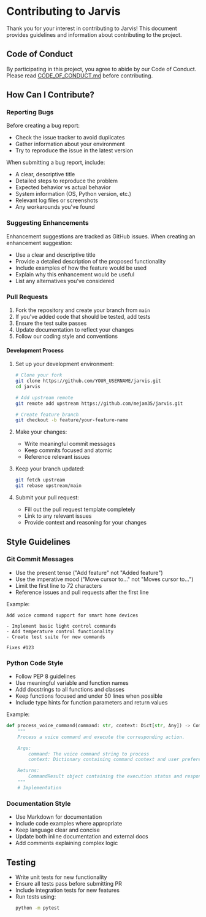 # Contributing to Jarvis

Thank you for your interest in contributing to Jarvis! This document provides guidelines and information about contributing to the project.

## Code of Conduct

By participating in this project, you agree to abide by our Code of Conduct. Please read [CODE_OF_CONDUCT.md](CODE_OF_CONDUCT.md) before contributing.

## How Can I Contribute?

### Reporting Bugs

Before creating a bug report:
- Check the issue tracker to avoid duplicates
- Gather information about your environment
- Try to reproduce the issue in the latest version

When submitting a bug report, include:
- A clear, descriptive title
- Detailed steps to reproduce the problem
- Expected behavior vs actual behavior
- System information (OS, Python version, etc.)
- Relevant log files or screenshots
- Any workarounds you've found

### Suggesting Enhancements

Enhancement suggestions are tracked as GitHub issues. When creating an enhancement suggestion:
- Use a clear and descriptive title
- Provide a detailed description of the proposed functionality
- Include examples of how the feature would be used
- Explain why this enhancement would be useful
- List any alternatives you've considered

### Pull Requests

1. Fork the repository and create your branch from `main`
2. If you've added code that should be tested, add tests
3. Ensure the test suite passes
4. Update documentation to reflect your changes
5. Follow our coding style and conventions

#### Development Process

1. Set up your development environment:
   ```bash
   # Clone your fork
   git clone https://github.com/YOUR_USERNAME/jarvis.git
   cd jarvis

   # Add upstream remote
   git remote add upstream https://github.com/mejam35/jarvis.git

   # Create feature branch
   git checkout -b feature/your-feature-name
   ```

2. Make your changes:
   - Write meaningful commit messages
   - Keep commits focused and atomic
   - Reference relevant issues

3. Keep your branch updated:
   ```bash
   git fetch upstream
   git rebase upstream/main
   ```

4. Submit your pull request:
   - Fill out the pull request template completely
   - Link to any relevant issues
   - Provide context and reasoning for your changes

## Style Guidelines

### Git Commit Messages

- Use the present tense ("Add feature" not "Added feature")
- Use the imperative mood ("Move cursor to..." not "Moves cursor to...")
- Limit the first line to 72 characters
- Reference issues and pull requests after the first line

Example:
```
Add voice command support for smart home devices

- Implement basic light control commands
- Add temperature control functionality
- Create test suite for new commands

Fixes #123
```

### Python Code Style

- Follow PEP 8 guidelines
- Use meaningful variable and function names
- Add docstrings to all functions and classes
- Keep functions focused and under 50 lines when possible
- Include type hints for function parameters and return values

Example:
```python
def process_voice_command(command: str, context: Dict[str, Any]) -> CommandResult:
    """
    Process a voice command and execute the corresponding action.

    Args:
        command: The voice command string to process
        context: Dictionary containing command context and user preferences

    Returns:
        CommandResult object containing the execution status and response
    """
    # Implementation
```

### Documentation Style

- Use Markdown for documentation
- Include code examples where appropriate
- Keep language clear and concise
- Update both inline documentation and external docs
- Add comments explaining complex logic

## Testing

- Write unit tests for new functionality
- Ensure all tests pass before submitting PR
- Include integration tests for new features
- Run tests using:
  ```bash
  python -m pytest
  ```
